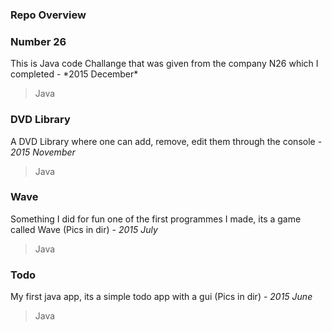 <h3>Repo Overview</h3>

<h3>Number 26</h3>
 This is Java code Challange that was given from the company N26 which I completed - *2015 December*

>Java

<h3>DVD Library</h3>

A DVD Library where one can add, remove, edit them through the console - *2015 November*
>Java

<h3>Wave</h3>

Something I did for fun one of the first programmes I made, its a game called Wave (Pics in dir) - *2015 July*
>Java

<h3>Todo</h3>

My first java app, its a simple todo app with a gui (Pics in dir) - *2015 June*
>Java

